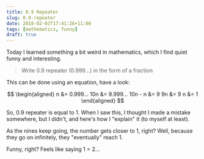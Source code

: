 ```yaml
---
title: 0.9 Repeater
slug: 0.9-repeater
date: 2018-02-02T17:41:26+11:00
tags: [mathematics, funny]
draft: true
---
```


Today I learned something a bit weird in mathematics, which I find quiet funny
and interesting.<!--more-->

> Write 0.9 repeater (0.999...) in the form of a fraction

This can be done using an equation, have a look:

$$
\begin{aligned}
n &= 0.999...
10n &= 9.999...
10n - n &= 9
9n &= 9
n &= 1
\end{aligned}
$$

So, 0.9 repeater is equal to 1. When I saw this, I thought I made a mistake
somewhere, but I didn't, and here's how I "explain" it (to myself at least).

As the nines keep going, the number gets closer to 1, right? Well,
because they go on infinitely, they "eventually" reach 1.

Funny, right? Feels like saying 1 = 2...

